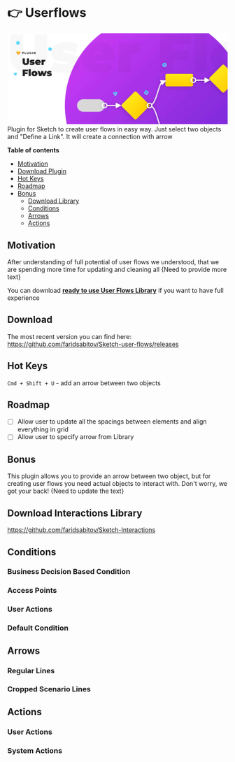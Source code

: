 # 👉 Userflows

![preview](assets/preview.jpg)
Plugin for Sketch to create user flows in easy way. Just select two objects and "Define a Link". It will create a connection with arrow


**Table of contents**
- [Motivation](#Motivation)
- [Download Plugin](#Download)
- [Hot Keys](#Hot-Keys)
- [Roadmap](#Roadmap)
- [Bonus](#Bonus)
  - [Download Library](#Download-Library)
  - [Conditions](#Roadmap)
  - [Arrows](#Arrows)
  - [Actions](#Actions)


## Motivation
After understanding of full potential of user flows we understood, that we are spending more time for updating and cleaning all {Need to provide more text}


You can download [**ready to use User Flows Library**](#Bonus) if you want to have full experience

## Download
The most recent version you can find here:
https://github.com/faridsabitov/Sketch-user-flows/releases

## Hot Keys
`Cmd + Shift + U` - add an arrow between two objects

## Roadmap

- [ ] Allow user to update all the spacings between elements and align everything in grid
- [ ] Allow user to specify arrow from Library

## Bonus

This plugin allows you to provide an arrow between two object, but for creating user flows you need actual objects to interact with. Don't worry, we got your back! {Need to update the text}

## Download Interactions Library
https://github.com/faridsabitov/Sketch-Interactions

## Conditions

### Business Decision Based Condition

### Access Points

### User Actions

### Default Condition

## Arrows

### Regular Lines

### Cropped Scenario Lines

## Actions

### User Actions

### System Actions
